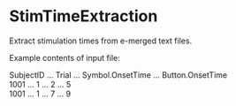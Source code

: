 # StimTimeExtraction
Extract stimulation times from e-merged text files.

Example contents of input file:

SubjectID  ...  Trial  ...  Symbol.OnsetTime  ...  Button.OnsetTime <br />
1001  ...     1      ...  2                 ...  5 <br />
1001  ...     1      ...  7                 ...  9 <br />
